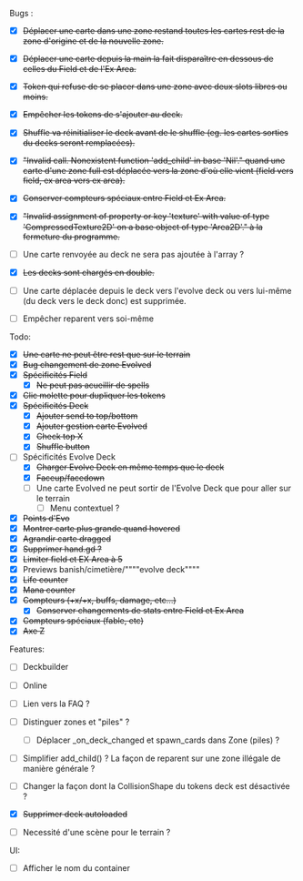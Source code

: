 Bugs :
- [x] ~~Déplacer une carte dans une zone restand toutes les cartes rest de la zone d'origine et de la nouvelle zone.~~
- [x] ~~Déplacer une carte depuis la main la fait disparaître en dessous de celles du Field et de l'Ex Area.~~
- [x] ~~Token qui refuse de se placer dans une zone avec deux slots libres ou moins.~~
- [x] ~~Empêcher les tokens de s'ajouter au deck.~~
- [x] ~~Shuffle va réinitialiser le deck avant de le shuffle (eg. les cartes sorties du decks seront remplacées).~~
- [x] ~~"Invalid call. Nonexistent function 'add_child' in base 'Nil'." quand une carte d'une zone full est déplacée vers la zone d'où elle vient (field vers field, ex area vers ex area).~~
- [x] ~~Conserver compteurs spéciaux entre Field et Ex Area.~~
- [x] ~~"Invalid assignment of property or key 'texture' with value of type 'CompressedTexture2D' on a base object of type 'Area2D'." à la fermeture du programme.~~
- [ ] Une carte renvoyée au deck ne sera pas ajoutée à l'array ?
- [x] ~~Les decks sont chargés en double.~~
- [ ] Une carte déplacée depuis le deck vers l'evolve deck ou vers lui-même (du deck vers le deck donc) est supprimée.
- [ ] Empêcher reparent vers soi-même


Todo:
- [x] ~~Une carte ne peut être rest que sur le terrain~~
- [x] ~~Bug changement de zone Evolved~~
- [x] ~~Spécificités Field~~
	- [x] ~~Ne peut pas acueillir de spells~~
- [x] ~~Clic molette pour dupliquer les tokens~~
- [x] ~~Spécificités Deck~~
	- [x] ~~Ajouter send to top/bottom~~
	- [x] ~~Ajouter gestion carte Evolved~~
	- [x] ~~Check top X~~
 	- [x] ~~Shuffle button~~
- [ ] Spécificités Evolve Deck
	- [x] ~~Charger Evolve Deck en même temps que le deck~~
	- [x] ~~Faceup/facedown~~
	- [ ] Une carte Evolved ne peut sortir de l'Evolve Deck que pour aller sur le terrain
		- [ ] Menu contextuel ? 	
- [x] ~~Points d'Evo~~
- [x] ~~Montrer carte plus grande quand hovered~~
- [x] ~~Agrandir carte dragged~~
- [x] ~~Supprimer hand.gd ?~~
- [x] ~~Limiter field et EX Area à 5~~
- [x] Previews banish/cimetière/""""evolve deck""""
- [x] ~~Life counter~~
- [x] ~~Mana counter~~
- [x] ~~Compteurs (+x/+x, buffs, damage, etc...)~~
	- [x] ~~Conserver changements de stats entre Field et Ex Area~~
- [x] ~~Compteurs spéciaux (fable, etc)~~
- [x] ~~Axe Z~~

Features:
- [ ] Deckbuilder
- [ ] Online
- [ ] Lien vers la FAQ ?
- [ ] Distinguer zones et "piles" ?
	- [ ] Déplacer _on_deck_changed et spawn_cards dans Zone (piles) ?
- [ ] Simplifier add_child() ? La façon de reparent sur une zone illégale de manière générale ?
- [ ] Changer la façon dont la CollisionShape du tokens deck est désactivée ?
- [x] ~~Supprimer deck autoloaded~~
- [ ] Necessité d'une scène pour le terrain ? 


UI:
- [ ] Afficher le nom du container
